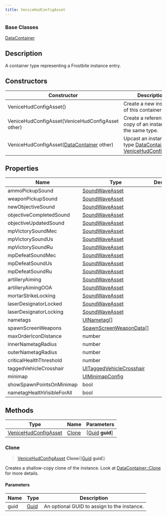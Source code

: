 ```yaml
---
title: VeniceHudConfigAsset
---
```

### Base Classes

[DataContainer](/vext/ref/shared/class/datacontainer)

## Description

A container type representing a Frostbite instance entry.

## Constructors

| Constructor                                                                     | Description                                                                                                                     |
| ------------------------------------------------------------------------------- | ------------------------------------------------------------------------------------------------------------------------------- |
| VeniceHudConfigAsset()                                                          | Create a new instance of this container type.                                                                                   |
| VeniceHudConfigAsset(VeniceHudConfigAsset other)                                | Create a reference copy of an instance of the same type.                                                                        |
| VeniceHudConfigAsset([DataContainer](/vext/ref/shared/class/datacontainer) other) | Upcast an instance of type [DataContainer](/vext/ref/shared/class/datacontainer) to [VeniceHudConfigAsset](/vext/ref/fb/venicehudconfigasset/). |

## Properties

| Name                       | Type                                                 | Description |
| -------------------------- | ---------------------------------------------------- | ----------- |
| ammoPickupSound            | [SoundWaveAsset](/vext/ref/fb/soundwaveasset/)                     |             |
| weaponPickupSound          | [SoundWaveAsset](/vext/ref/fb/soundwaveasset/)                     |             |
| newObjectiveSound          | [SoundWaveAsset](/vext/ref/fb/soundwaveasset/)                     |             |
| objectiveCompletedSound    | [SoundWaveAsset](/vext/ref/fb/soundwaveasset/)                     |             |
| objectiveUpdatedSound      | [SoundWaveAsset](/vext/ref/fb/soundwaveasset/)                     |             |
| mpVictorySoundMec          | [SoundWaveAsset](/vext/ref/fb/soundwaveasset/)                     |             |
| mpVictorySoundUs           | [SoundWaveAsset](/vext/ref/fb/soundwaveasset/)                     |             |
| mpVictorySoundRu           | [SoundWaveAsset](/vext/ref/fb/soundwaveasset/)                     |             |
| mpDefeatSoundMec           | [SoundWaveAsset](/vext/ref/fb/soundwaveasset/)                     |             |
| mpDefeatSoundUs            | [SoundWaveAsset](/vext/ref/fb/soundwaveasset/)                     |             |
| mpDefeatSoundRu            | [SoundWaveAsset](/vext/ref/fb/soundwaveasset/)                     |             |
| artilleryAiming            | [SoundWaveAsset](/vext/ref/fb/soundwaveasset/)                     |             |
| artilleryAimingOOA         | [SoundWaveAsset](/vext/ref/fb/soundwaveasset/)                     |             |
| mortarStrikeLocking        | [SoundWaveAsset](/vext/ref/fb/soundwaveasset/)                     |             |
| laserDesignatorLocked      | [SoundWaveAsset](/vext/ref/fb/soundwaveasset/)                     |             |
| laserDesignatorLocking     | [SoundWaveAsset](/vext/ref/fb/soundwaveasset/)                     |             |
| nametags                   | [UINametag](/vext/ref/fb/uinametag/)\[\]                           |             |
| spawnScreenWeapons         | [SpawnScreenWeaponData](/vext/ref/fb/spawnscreenweapondata/)\[\]   |             |
| maxOrderIconDistance       | number                                               |             |
| innerNametagRadius         | number                                               |             |
| outerNametagRadius         | number                                               |             |
| criticalHealthThreshold    | number                                               |             |
| taggedVehicleCrosshair     | [UITaggedVehicleCrosshair](/vext/ref/fb/uitaggedvehiclecrosshair/) |             |
| minimap                    | [UIMinimapConfig](/vext/ref/fb/uiminimapconfig/)                   |             |
| showSpawnPointsOnMinimap   | bool                                                 |             |
| nametagHealthVisibleForAll | bool                                                 |             |

## Methods

| Type                                         | Name            | Parameters                                     |
| -------------------------------------------- | --------------- | ---------------------------------------------- |
| [VeniceHudConfigAsset](/vext/ref/fb/venicehudconfigasset/) | [Clone](#clone) | \[[Guid](/vext/ref/shared/class/guid) **guid**\] |

### Clone

> [VeniceHudConfigAsset](/vext/ref/fb/venicehudconfigasset/) **Clone**(\[[Guid](/vext/ref/shared/class/guid) **guid**\])

Creates a shallow-copy clone of the instance. Look at [DataContainer::Clone](/vext/ref/shared/class/datacontainer#clone) for more details.

#### Parameters

| Name | Type         | Description                                 |
| ---- | ------------ | ------------------------------------------- |
| guid | [Guid](/vext/ref/shared/class/guid/) | An optional GUID to assign to the instance. |
